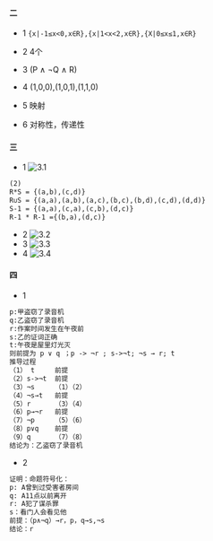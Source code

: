 #### 二
- 1 `{x|-1≤x<0,x∈R},{x|1<x<2,x∈R},{X|0≤x≤1,x∈R}`
- 2 4个

- 3 (P ∧ ¬Q ∧ R)
- 4 (1,0,0),(1,0,1),(1,1,0)
- 5 映射
- 6 对称性，传递性

#### 三
- 1
![3.1](./31.png)
```txt
(2)
R*S = {(a,b),(c,d)}
R∪S = {(a,a),(a,b),(a,c),(b,c),(b,d),(c,d),(d,d)}
S-1 = {(a,a),(c,a),(c,b),(d,c)}
R-1 * R-1 ={(b,a),(d,c)}
```
- 2
![3.2](./32.png)
- 3
![3.3](./33.png)
- 4
![3.4](./34.png)



#### 四
- 1
```txt
p:甲盗窃了录音机
q:乙盗窃了录音机
r:作案时间发生在午夜前
s:乙的证词正确
t:午夜是屋里灯光灭
则前提为 p ∨ q ；p -> ¬r ; s->¬t; ¬s → r; t
推导过程
（1） t     前提
（2）s->¬t  前提
（3）¬s     （1）（2）
（4）¬s→t   前提
（5）r      （3）（4）
（6）p→¬r   前提
（7）¬p     （5）（6）
（8）p∨q    前提
（9）q      （7）（8）
结论为：乙盗窃了录音机
```
- 2 
```txt
证明：命题符号化：
p: A曾到过受害者房间
q: A11点以前离开
r: A犯了谋杀罪
s：看门人会看见他
前提：（p∧¬q）→r，p，q→s,¬s
结论：r
```